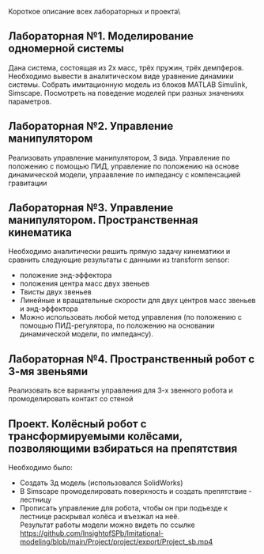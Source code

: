 Короткое описание всех лабораторных и проекта\
## Лабораторная №1. Моделирование одномерной системы
Дана система, состоящая из 2х масс, трёх пружин, трёх демпферов. Необходимо вывести в аналитическом виде уравнение динамики системы. Собрать имитационную модель из блоков MATLAB Simulink, Simscape. Посмотреть на поведение моделей при разных значениях параметров. 
## Лабораторная №2. Управление манипулятором
Реализовать управление манипулятором, 3 вида. Управление по положению с помощью ПИД, управление по положению на основе динамической модели, упраавление по импедансу с компенсацией гравитации
## Лабораторная №3. Управление манипулятором. Пространственная кинематика
Необходимо аналитически решить прямую задачу кинематики и сравнить следующие результаты с данными из transform sensor:
+ положение энд-эффектора
+ положения центра масс двух звеньев
+ Твисты двух звеньев
+ Линейные и вращательные скорости для двух центров масс звеньев и энд-эффектора
+ Можно использовать любой метод управления (по положению с помощью ПИД-регулятора, по положению на основании динамической модели, по импедансу).
## Лабораторная №4. Пространственный робот с 3-мя звеньями
Реализовать все варианты управления для 3-х звенного робота и промоделировать контакт со стеной
## Проект. Колёсный робот с трансформируемыми колёсами, позволяющими взбираться на препятствия
Необходимо было:
+ Создать 3д модель (использовался SolidWorks)
+ В Simscape промоделировать поверхность и создать препятствие - лестницу
+ Прописать управление для робота, чтобы он при подъезде к лестнице раскрывал колёса и въезжал на неё.\
Результат работы модели можно видеть по ссылке
<oembed>https://github.com/InsightofSPb/Imitational-modeling/blob/main/Project/project/export/Project_sb.mp4</oembed>

